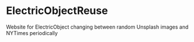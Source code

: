 # ElectricObjectReuse
Website for ElectricObject changing between random Unsplash images and NYTimes periodically
